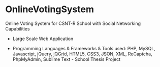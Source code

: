 # OnlineVotingSystem
Online Voting System for CSNT-R School with Social Networking Capabilities

- Large Scale Web Application 

- Programming Languages & Frameworks & Tools used: 
PHP, MySQL, Javascript, jQuery, jQGrid, HTML5, CSS3, JSON, XML, ReCaptcha, PhpMyAdmin, Sublime Text - School Thesis Project
